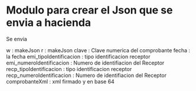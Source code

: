 # Modulo para crear el Json que se envia a hacienda 
Se envia

w : makeJson
r : makeJson
clave : Clave numerica del comprobante
fecha : la fecha
emi_tipoIdentificacion : tipo identificacion receptor
emi_numeroIdentificacion : Numero de identifiacion del Receptor 
recp_tipoIdentificacion : tipo identificacion receptor
recp_numeroIdentificacion : Numero de identifiacion del Receptor
comprobanteXml : xml firmado y en base 64
